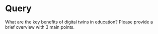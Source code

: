 # Query

What are the key benefits of digital twins in education? Please provide a brief overview with 3 main points.
